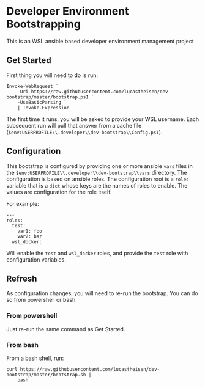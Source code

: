 # Developer Environment Bootstrapping
This is an WSL ansible based developer environment management project

## Get Started
First thing you will need to do is run:
```
Invoke-WebRequest `
    -Uri https://raw.githubusercontent.com/lucastheisen/dev-bootstrap/master/bootstrap.ps1 `
    -UseBasicParsing `
    | Invoke-Expression
```
The first time it runs, you will be asked to provide your WSL username.  Each subsequent run will pull that answer from a cache file (`$env:USERPROFILE\\.developer\\dev-bootstrap\\Config.ps1`).

## Configuration
This bootstrap is configured by providing one or more ansible `vars` files in the `$env:USERPROFILE\\.developer\\dev-bootstrap\\vars` directory.  The configuration is based on ansible roles.  The configuration root is a `roles` variable that is a `dict` whose keys are the names of roles to enable.  The values are configuration for the role itself.

For example:
```
---
roles:
  test:
    var1: foo
    var2: bar
  wsl_docker:
```
Will enable the `test` and `wsl_docker` roles, and provide the `test` role with configuration variables.

## Refresh
As configuration changes, you will need to re-run the bootstrap.  You can do so from powershell or bash.

### From powershell
Just re-run the same command as Get Started.

### From bash
From a bash shell, run:
```
curl https://raw.githubusercontent.com/lucastheisen/dev-bootstrap/master/bootstrap.sh |
    bash
```
